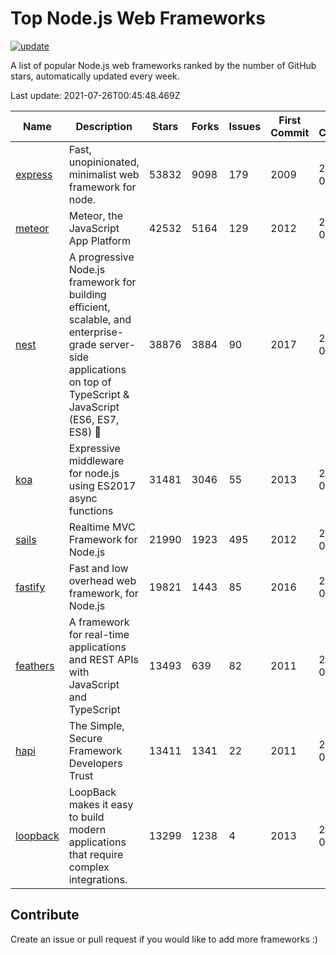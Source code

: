 # Top Node.js Web Frameworks

[![update](https://github.com/sunnysid3up/nodejs-web-frameworks/actions/workflows/update.yml/badge.svg)](https://github.com/sunnysid3up/nodejs-web-frameworks/actions/workflows/update.yml)

A list of popular Node.js web frameworks ranked by the number of GitHub stars, automatically updated every week.

Last update: 2021-07-26T00:45:48.469Z

| Name          | Description          | Stars                     | Forks          | Issues               | First Commit        | Last Commit         | Language          |
|---------------|----------------------|---------------------------|----------------|----------------------|---------------------|---------------------|-------------------|
| [express](https://github.com/expressjs/express) | Fast, unopinionated, minimalist web framework for node. | 53832 | 9098 | 179 | 2009 | 2021-07-25 | JS |
| [meteor](https://github.com/meteor/meteor) | Meteor, the JavaScript App Platform | 42532 | 5164 | 129 | 2012 | 2021-07-25 | JS |
| [nest](https://github.com/nestjs/nest) | A progressive Node.js framework for building efficient, scalable, and enterprise-grade server-side applications on top of TypeScript & JavaScript (ES6, ES7, ES8) 🚀 | 38876 | 3884 | 90 | 2017 | 2021-07-25 | TS |
| [koa](https://github.com/koajs/koa) | Expressive middleware for node.js using ES2017 async functions | 31481 | 3046 | 55 | 2013 | 2021-07-25 | JS |
| [sails](https://github.com/balderdashy/sails) | Realtime MVC Framework for Node.js | 21990 | 1923 | 495 | 2012 | 2021-07-22 | JS |
| [fastify](https://github.com/fastify/fastify) | Fast and low overhead web framework, for Node.js | 19821 | 1443 | 85 | 2016 | 2021-07-25 | JS |
| [feathers](https://github.com/feathersjs/feathers) | A framework for real-time applications and REST APIs with JavaScript and TypeScript | 13493 | 639 | 82 | 2011 | 2021-07-23 | TS |
| [hapi](https://github.com/hapijs/hapi) | The Simple, Secure Framework Developers Trust | 13411 | 1341 | 22 | 2011 | 2021-07-25 | JS |
| [loopback](https://github.com/strongloop/loopback) | LoopBack makes it easy to build modern applications that require complex integrations. | 13299 | 1238 | 4 | 2013 | 2021-07-25 | JS |

## Contribute 

Create an issue or pull request if you would like to add more frameworks :)